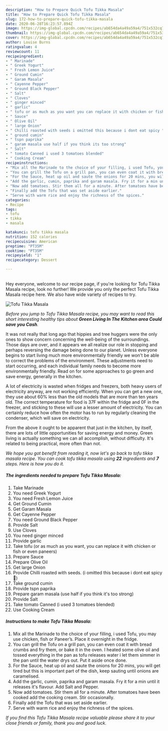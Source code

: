 ```yaml
---
description: "How to Prepare Quick Tofu Tikka Masala"
title: "How to Prepare Quick Tofu Tikka Masala"
slug: 172-how-to-prepare-quick-tofu-tikka-masala
date: 2020-06-28T16:23:57.894Z
image: https://img-global.cpcdn.com/recipes/ab654da4a49a59a4/751x532cq70/tofu-tikka-masala-recipe-main-photo.jpg
thumbnail: https://img-global.cpcdn.com/recipes/ab654da4a49a59a4/751x532cq70/tofu-tikka-masala-recipe-main-photo.jpg
cover: https://img-global.cpcdn.com/recipes/ab654da4a49a59a4/751x532cq70/tofu-tikka-masala-recipe-main-photo.jpg
author: Louise Burns
ratingvalue: 4
reviewcount: 11
recipeingredient:
- " Marinade"
- " Greek Yogurt"
- " Fresh Lemon Juice"
- " Ground Cumin"
- " Garam Masala"
- " Cayenne Pepper"
- " Ground Black Pepper"
- " Salt"
- " Cloves"
- " ginger minced"
- " garlic"
- " tofu or as much as you want you can replace it with chicken or fish or even paneers"
- " Sauce"
- " Olive Oil"
- " large Onion"
- " Chilli roasted with seeds i omitted this because i dont eat spicy "
- " ground cumin"
- " tspn paprika"
- " garam masala use half if you think its too strong"
- " Salt"
- " tomato Canned i used 3 tomatoes blended"
- " Cooking Cream"
recipeinstructions:
- "Mix all the Marinade to the choice of your filling, i used Tofu, you may use chicken, fish or Paneer’s. Place it overnight in the fridge."
- "You can grill the Tofu on a grill pan, you can even coat it with bread crumbs and fry them, or bake it in the oven. I heated some olive oil and tossed everything in the pan as tofu releases water i let them simmer in the pan until the water drys out. Put it aside once done."
- "For the Sauce, heat up oil and saute the onions for 20 mins, you will get tired but this is important part of the dish, keep sauting until onions are caramelised."
- "Add the garlic, cumin, paprika and garam masala. Fry it for a min until it releases it&#39;s flavour. Add Salt and Pepper."
- "Now add tomatoes. Stir them all for a minute. After tomatoes have been cooked add the cooking cream. Stir occasionally."
- "Finally add the Tofu that was set aside earlier."
- "Serve with warm rice and enjoy the richness of the spices."
categories:
- Recipe
tags:
- tofu
- tikka
- masala

katakunci: tofu tikka masala 
nutrition: 152 calories
recipecuisine: American
preptime: "PT35M"
cooktime: "PT35M"
recipeyield: "1"
recipecategory: Dessert

---
```

<br>
Hey everyone, welcome to our recipe page, if you're looking for Tofu Tikka Masala recipe, look no further! We provide you only the perfect Tofu Tikka Masala recipe here. We also have wide variety of recipes to try.
<br>


![Tofu Tikka Masala](https://img-global.cpcdn.com/recipes/ab654da4a49a59a4/751x532cq70/tofu-tikka-masala-recipe-main-photo.jpg)

<i>Before you jump to Tofu Tikka Masala recipe, you may want to read this short interesting healthy tips about 
<strong>Green Living In The Kitchen area Could save you Cash</strong>.</i>
</br>

It was not really that long ago that hippies and tree huggers were the only ones to show concern concerning the well-being of the surroundings. Those days are over, and it appears we all realize our role in stopping and perhaps reversing the damage being done to our planet. Unless everyone begins to start living much more environmentally friendly we won't be able to correct the problems of the environment. These adjustments need to start occurring, and each individual family needs to become more environmentally friendly. Read on for some approaches to go green and save energy, generally in the kitchen.

A lot of electricity is wasted when fridges and freezers, both heavy users of electricity anyway, are not working efficiently. When you can get a new one, they use about 60% less than the old models that are more than ten years old. The correct temperature for food is 37F within the fridge and 0F in the freezer, and sticking to these will use a lesser amount of electricity. You can certainly reduce how often the motor has to run by regularly cleaning the condenser, which will save on electricity.

From the above it ought to be apparent that just in the kitchen, by itself, there are lots of little opportunities for saving energy and money. Green living is actually something we can all accomplish, without difficulty. It's related to being practical, more often than not.


<i>We hope you got benefit from reading it, now let's go back to tofu tikka masala recipe. You can cook tofu tikka masala using <strong>22</strong> ingredients and <strong>7</strong> steps. Here is how you do it.
</i>

##### The ingredients needed to prepare Tofu Tikka Masala:

1. Take  Marinade
1. You need  Greek Yogurt
1. You need  Fresh Lemon Juice
1. Get  Ground Cumin
1. Get  Garam Masala
1. Get  Cayenne Pepper
1. You need  Ground Black Pepper
1. Provide  Salt
1. Use  Cloves
1. You need  ginger minced
1. Provide  garlic
1. Take  tofu (or as much as you want, you can replace it with chicken or fish or even paneers)
1. Prepare  Sauce
1. Prepare  Olive Oil
1. Get  large Onion
1. Provide  Chilli roasted with seeds. (i omitted this because i dont eat spicy 🥵)
1. Take  ground cumin
1. Provide  tspn paprika
1. Prepare  garam masala (use half if you think it&#39;s too strong)
1. Provide  Salt
1. Take  tomato Canned (i used 3 tomatoes blended)
1. Use  Cooking Cream


##### Instructions to make Tofu Tikka Masala:

1. Mix all the Marinade to the choice of your filling, i used Tofu, you may use chicken, fish or Paneer’s. Place it overnight in the fridge.
1. You can grill the Tofu on a grill pan, you can even coat it with bread crumbs and fry them, or bake it in the oven. I heated some olive oil and tossed everything in the pan as tofu releases water i let them simmer in the pan until the water drys out. Put it aside once done.
1. For the Sauce, heat up oil and saute the onions for 20 mins, you will get tired but this is important part of the dish, keep sauting until onions are caramelised.
1. Add the garlic, cumin, paprika and garam masala. Fry it for a min until it releases it&#39;s flavour. Add Salt and Pepper.
1. Now add tomatoes. Stir them all for a minute. After tomatoes have been cooked add the cooking cream. Stir occasionally.
1. Finally add the Tofu that was set aside earlier.
1. Serve with warm rice and enjoy the richness of the spices.


<i>If you find this Tofu Tikka Masala recipe valuable please share it to your close friends or family, thank you and good luck.</i>
